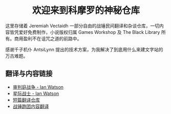 <div style="text-align: center;">
    <h1>欢迎来到科摩罗的神秘仓库</h1>
</div>

这里存储着 Jeremiah Vectaidh 一部分自由的战锤民间翻译和杂谈仓库，一切内容皆凭爱好免费制作，小说版权归属 Games Workshop 及 The Black Library 所有。商用盈利不在诅咒之道的前路中。

感谢千子机仆 AntsiLynn 提出的技术方案，为我解决了到底用什么来建文字站的万古难题。

## 翻译与内容链接
- [审判庭战争 - Ian Watson](/CommorraghNotGomorrah/IanWatson)
- [星际战士 - Ian Watson](/CommorraghNotGomorrah/Space_Marine)
- [短篇翻译仓库](/CommorraghNotGomorrah/ShortStory)
- [战锤跑团内容翻译](/CommorraghNotGomorrah/Trpg)
